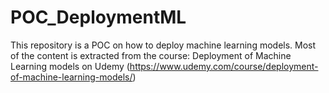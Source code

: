 # POC_DeploymentML
This repository is a POC on how to deploy machine learning models. Most of the content is extracted from the course: Deployment of Machine Learning models on Udemy (https://www.udemy.com/course/deployment-of-machine-learning-models/)
